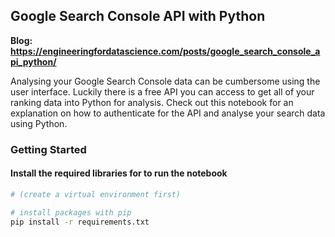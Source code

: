 ## Google Search Console API with Python

**Blog: https://engineeringfordatascience.com/posts/google_search_console_api_python/**

Analysing your Google Search Console data can be cumbersome using the user interface. Luckily there is a free API you can access to get all of your ranking data into Python for analysis. Check out this notebook for an explanation on how to authenticate for the API and analyse your search data using Python.

### Getting Started

#### Install the required libraries for to run the notebook

```bash
# (create a virtual environment first)

# install packages with pip
pip install -r requirements.txt
```
